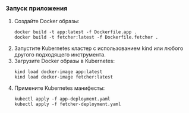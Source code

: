### Запуск приложения
1. Создайте Docker образы:
    ```
    docker build -t app:latest -f Dockerfile.app .
    docker build -t fetcher:latest -f Dockerfile.fetcher .
    ```
2. Запустите Kubernetes кластер с использованием kind или любого другого подходящего инструмента.
3. Загрузите Docker образы в Kubernetes:
    ```
    kind load docker-image app:latest
    kind load docker-image fetcher:latest
    ```
4. Примените Kubernetes манифесты:
    ```
    kubectl apply -f app-deployment.yaml
    kubectl apply -f fetcher-deployment.yaml
    ```